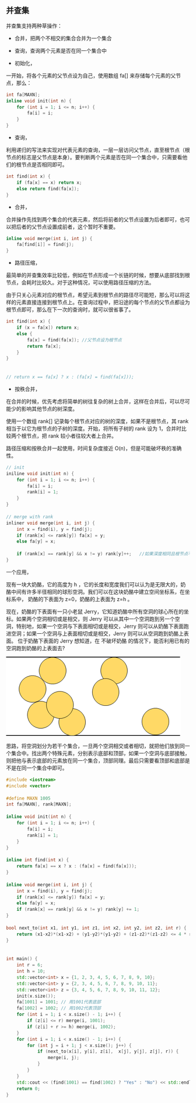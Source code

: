 ## 并查集

并查集支持两种草操作：

* 合并，把两个不相交的集合合并为一个集合
* 查询，查询两个元素是否在同一个集合中



* 初始化，

一开始，将各个元素的父节点设为自己，使用数组 fa[] 来存储每个元素的父节点，那么：

```cpp
int fa[MAXN];
inline void init(int n) {
    for (int i = 1; i <= n; i++) {
        fa[i] = i;
    }
}
```



* 查询，

利用递归的写法来实现对代表元素的查询，一层一层访问父节点，直至根节点（根节点的标志是父节点是本身）。要判断两个元素是否在同一个集合中，只需要看他们的根节点是否相同即可。

```cpp
int find(int x) {
    if (fa[x] == x) return x;
    else return find(fa[x]);
}
```



* 合并，

合并操作先找到两个集合的代表元素，然后将前者的父节点设置为后者即可，也可以把后者的父节点设置成前者，这个暂时不重要。

```cpp
inline void merge(int i, int j) {
    fa[find[i]] = find(j);
}
```



* 路径压缩，

最简单的并查集效率比较低，例如在节点形成一个长链的时候，想要从底部找到根节点，会耗时比较久。对于这种情况，可以使用路径压缩的方法。

由于只关心元素对应的根节点，希望元素到根节点的路径尽可能短，那么可以将这样的元素直接连接到根节点上。在查询过程中，把沿途的每个节点的父节点都设为根节点即可，那么在下一次的查询时，就可以很省事了。

```cpp
int find(int x) {
    if (x = fa[x]) return x;
    else {
        fa[x] = find(fa[x]); //父节点设为根节点
        return fa[x];
    }
}


// return x == fa[x] ? x : (fa[x] = find(fa[x]));
```




* 按秩合并，

在合并的时候，优先考虑将简单的树往复杂的树上合并，这样在合并后，可以尽可能少的影响其他节点的树深度。

使用一个数组 rank[] 记录每个根节点对应的树的深度，如果不是根节点，其 rank 相当于以它为根节点的子树的深度。开始，将所有子树的 rank 设为 1，合并时比较两个根节点，把 rank 较小者往较大者上合并。

路径压缩和按秩合并一起使用，时间复杂度接近 O(n)，但是可能破坏秩的准确性。

```cpp
// init
iniline void init(int n) {
    for (int i = 1; i <= n; i++) {
        fa[i] = i;
        rank[i] = 1;
    }
}

// merge with rank
inliner void merge(int i, int j) {
    int x = find(i), y = find(j);
    if (rank[x] <= rank[y]) fa[x] = y;
    else fa[y] = x;

    if (rank[x] == rank[y] && x != y) rank[y]++;   //如果深度相同且根节点不同，则新的根节点的深度+1
}
```



一个应用，

现有一块大奶酪，它的高度为 h ，它的长度和宽度我们可以认为是无限大的，奶酪中间有许多半径相同的球形空洞。我们可以在这块奶酪中建立空间坐标系，在坐标系中， 奶酪的下表面为 z=0，奶酪的上表面为 z=h 。

现在，奶酪的下表面有一只小老鼠 Jerry，它知道奶酪中所有空洞的球心所在的坐标。如果两个空洞相切或是相交，则 Jerry 可以从其中一个空洞跑到另一个空洞，特别地，如果一个空洞与下表面相切或是相交，Jerry 则可以从奶酪下表面跑进空洞；如果一个空洞与上表面相切或是相交，Jerry 则可以从空洞跑到奶酪上表面。
位于奶酪下表面的 Jerry 想知道，在 不破坏奶酪 的情况下，能否利用已有的空洞跑到奶酪的上表面去?

![alt text](image-1.png)

思路，将空洞划分为若干个集合，一旦两个空洞相交或者相切，就把他们放到同一个集合中。找出两个特殊元素，分别表示底部和顶部，如果一个空洞与底部接触，则把他与表示底部的元素放在同一个集合，顶部同理。最后只需要看顶部和底部是不是在同一个集合中即可。

```cpp
#include <iostream>
#include <vector>

#define MAXN 1005
int fa[MAXN], rank[MAXN];

inline void init(int n) {
    for (int i = 1; i <= n; i++) {
        fa[i] = i;
        rank[i] = 1;
    }
}

inline int find(int x) {
    return fa[x] == x ? x : (fa[x] = find(fa[x]));
}

inline void merge(int i, int j) {
    int x = find(i), y = find(j);
    if (rank[x] <= rank[y]) fa[x] = y;
    else fa[y] = x;
    if (rank[x] == rank[y] && x != y) rank[y] += 1;
}

bool next_to(int x1, int y1, int z1, int x2, int y2, int z2, int r) {
    return (x1-x2)*(x1-x2) + (y1-y2)*(y1-y2) + (z1-z2)*(z1-z2) <= 4 * r * r;
}


int main() {
    int r = 6;
    int h = 10;
    std::vector<int> x = {1, 2, 3, 4, 5, 6, 7, 8, 9, 10};
    std::vector<int> y = {2, 3, 4, 5, 6, 7, 8, 9, 10, 11};
    std::vector<int> z = {3, 4, 5, 6, 7, 8, 9, 10, 11, 12};
    init(x.size());
    fa[1001] = 1001; // 用1001代表底部
    fa[1002] = 1002; // 用1002代表顶部
    for (int i = 1; i < x.size() - 1; i++) {
        if (z[i] <= r) merge(i, 1001);
        if (z[i] + r >= h) merge(i, 1002);
    }
    for (int i = 1; i < x.size() - 1; i++) {
        for (int j = i + 1; j < x.size(); j++) {
            if (next_to(x[i], y[i], z[i],  x[j], y[j], z[j], r)) {
                merge(i, j);
            }
        }
    }
    std::cout << (find(1001) == find(1002) ? "Yes" : "No") << std::endl;
    return 0;
}
```

